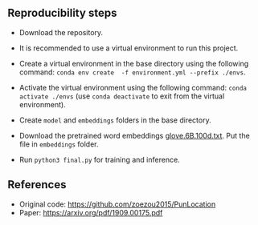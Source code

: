 ## Reproducibility steps
- Download the repository.
- It is recommended to use a virtual environment to run this project.
- Create a virtual environment in the base directory using the following command: `conda env create  -f environment.yml --prefix ./envs`.
- Activate the virtual environment using the following command: `conda activate ./envs` (use `conda deactivate` to exit from the virtual environment).

- Create `model` and `embeddings` folders in the base directory.
- Download the pretrained word embeddings [glove.6B.100d.txt](https://nlp.stanford.edu/data/glove.6B.zip "glove.6B.100d.txt"). Put the file in `embeddings` folder.
- Run `python3 final.py` for training and inference.


## References
- Original code: https://github.com/zoezou2015/PunLocation
- Paper: https://arxiv.org/pdf/1909.00175.pdf
